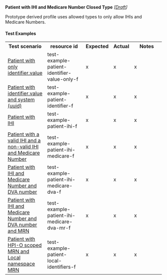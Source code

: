 **Patient with IHI and Medicare Number Closed Type** *[[Draft](http://hl7.org/fhir/r4/valueset-publication-status.html)]*

Prototype derived profile uses allowed types to only allow IHIs and Medicare Numbers.

#### Test Examples

<table class="list" style="width:100%">
    <colgroup>
       <col span="1" style="width: 19%;"/>
       <col span="1" style="width: 25%;"/>
       <col span="1" style="width: 10%;"/>
       <col span="1" style="width: 10%;"/>
       <col span="1" style="width: 20%;"/>
    </colgroup>
	<tbody>
      <tr>
        <th>Test scenario</th>
        <th>resource id</th>
        <th>Expected</th>
        <th>Actual</th>
		<th>Notes</th>
      </tr>
      <tr>
        <td><a href="Patient-test-example-patient-identifier-value-only-f.html">Patient with only identifier.value</a></td>
        <td>test-example-patient-identifier-value-only-f</td>
        <td>x</td>
        <td>x</td>
        <td>x</td>
      </tr>
      <tr>
        <td><a href="Patient-test-example-patient-identifier-f.html">Patient with identifier.value and system (uuid)</a></td>
        <td>test-example-patient-identifier-f</td>
        <td>x</td>
        <td>x</td>
        <td>x</td>
      </tr>
      <tr>
        <td><a href="Patient-test-example-patient-ihi-f.html">Patient with IHI</a></td>
        <td>test-example-patient-ihi-f</td>
        <td>x</td>
        <td>x</td>
        <td>x</td>
      </tr>
      <tr>
        <td><a href="Patient-test-example-patient-ihi-medicare-f.html">Patient with a valid IHI and a non-valid IHI and Medicare Number</a></td>
        <td>test-example-patient-ihi-medicare-f</td>
        <td>x</td>
        <td>x</td>
        <td>x</td>
      </tr>
      <tr>
        <td><a href="Patient-test-example-patient-ihi-medicare-dva-f.html">Patient with IHI and Medicare Number and DVA number</a></td>
        <td>test-example-patient-ihi-medicare-dva-f</td>
        <td>x</td>
        <td>x</td>
        <td>x</td>
      </tr>
      <tr>
        <td><a href="Patient-test-example-patient-ihi-medicare-dva-mr-f.html">Patient with IHI and Medicare Number and DVA number and MRN</a></td>
        <td>test-example-patient-ihi-medicare-dva-mr-f</td>
        <td>x</td>
        <td>x</td>
        <td>x</td>
      </tr>
      <tr>
        <td><a href="Patient-test-example-patient-local-identifiers-f.html">Patient with HPI-O scoped MRN and Local namespace MRN</a></td>
        <td>test-example-patient-local-identifiers-f</td>
        <td>x</td>
        <td>x</td>
        <td>x</td>
      </tr>
    </tbody>
</table>

